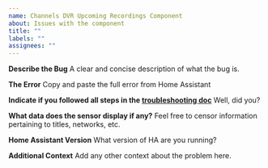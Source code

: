 ```yaml
---
name: Channels DVR Upcoming Recordings Component
about: Issues with the component
title: ""
labels: ""
assignees: ""
---
```


**Describe the Bug**
A clear and concise description of what the bug is.

**The Error**
Copy and paste the full error from Home Assistant

**Indicate if you followed all steps in the [troubleshooting doc](https://github.com/custom-cards/upcoming-media-card/blob/master/troubleshooting.md)**
Well, did you?

**What data does the sensor display if any?**
Feel free to censor information pertaining to titles, networks, etc.

**Home Assistant Version**
What version of HA are you running?

**Additional Context**
Add any other context about the problem here.
